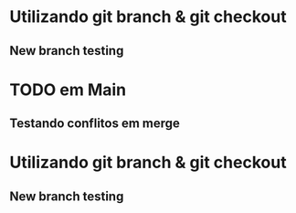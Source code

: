# Utilizando git branch & git checkout

## New branch testing

# TODO em Main

## Testando conflitos em merge

# Utilizando git branch & git checkout

## New branch testing

